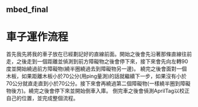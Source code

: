 ## mbed_final  
# 車子運作流程  
首先我先將我的車子放在已經劃記好的直線前面。開始之後會先沿著那條直線往前走，之後走到一個距離並偵測到前方障礙物之後會停下來，接下來會先向左轉90度並開始繞過前方障礙物(繞半圈繞過去到障礙物另一邊)。
繞完之後會面對一個木板，如果距離木板小於70公分(用ping量測)的話就繼續下一步，如果沒有小於70公分就直走直到小於70公分。接下來會再繞過第二個障礙物(一樣繞半圈到障礙物後方)。繞完之後會停下來並開始倒車入庫。
倒完車之後會偵測AprilTag以校正自己的位置，並完成整個流程。
